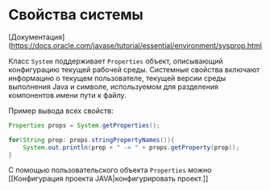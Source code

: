 # Свойства системы

[Документация](https://docs.oracle.com/javase/tutorial/essential/environment/sysprop.html

Класс `System` поддерживает `Properties` объект, описывающий конфигурацию текущей рабочей среды. Системные свойства включают информацию о текущем пользователе, текущей версии среды выполнения Java и символе, используемом для разделения компонентов имени пути к файлу.

Пример вывода всех свойств:
```java
Properties props = System.getProperties();

for(String prop: props.stringPropertyNames()){
    System.out.println(prop + " -> " + props.getProperty(prop));
}
```

С помощью пользовательского объекта `Properties` можно [[Конфигурация проекта JAVA|конфигурировать проект.]]


